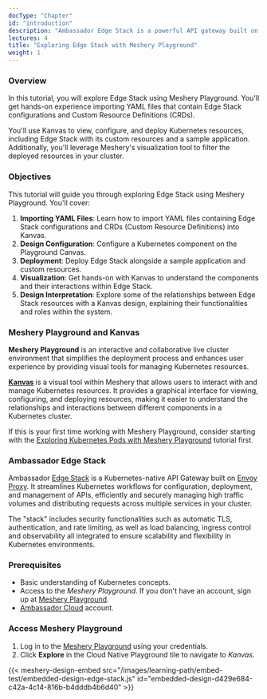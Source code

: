 ```yaml
---
docType: "Chapter"
id: "introduction"
description: "Ambassador Edge Stack is a powerful API gateway built on Envoy Proxy. It simplifies the configuration, deployment, and management of APIs in Kubernetes environments. With features like automatic TLS, authentication, rate limiting, load balancing, and observability, Ambassador Edge Stack ensures scalability and flexibility for high traffic volumes and distributed requests across multiple services in your cluster."
lectures: 4
title: "Exploring Edge Stack with Meshery Playground"
weight: 1
---
```


### **Overview**

In this tutorial, you will explore Edge Stack using Meshery Playground. You'll get hands-on experience importing YAML files that contain Edge Stack configurations and Custom Resource Definitions (CRDs).

You'll use Kanvas to view, configure, and deploy Kubernetes resources, including Edge Stack with its custom resources and a sample application. Additionally, you'll leverage Meshery's visualization tool to filter the deployed resources in your cluster.

### **Objectives**

This tutorial will guide you through exploring Edge Stack using Meshery Playground. You'll cover:

1. **Importing YAML Files**: Learn how to import YAML files containing Edge Stack configurations and CRDs (Custom Resource Definitions) into Kanvas.
2. **Design Configuration**: Configure a Kubernetes component on the Playground Canvas.
3. **Deployment**: Deploy Edge Stack alongside a sample application and custom resources.
4. **Visualization**: Get hands-on with Kanvas to understand the components and their interactions within Edge Stack.
5. **Design Interpretation**: Explore some of the relationships between Edge Stack resources with a Kanvas design, explaining their functionalities and roles within the system.

### **Meshery Playground and Kanvas**

**Meshery Playground** is an interactive and collaborative live cluster environment that simplifies
the deployment process and enhances user experience by providing visual tools for managing
Kubernetes resources.

[**Kanvas**](https://docs.layer5.io/kanvas/) is a visual tool within Meshery that allows users to interact with and manage Kubernetes resources. It provides a graphical interface for viewing, configuring, and deploying resources, making it easier to understand the relationships and interactions between different components in a Kubernetes cluster.

If this is your first time working with Meshery Playground, consider starting with the [Exploring Kubernetes Pods with Meshery Playground](https://docs.meshery.io/guides/tutorials/kubernetes-pods) tutorial first.

### **Ambassador Edge Stack**

Ambassador [Edge Stack](https://www.getambassador.io/products/edge-stack/api-gateway) is a Kubernetes-native API Gateway built on [Envoy Proxy](https://www.envoyproxy.io/). It streamlines Kubernetes workflows for configuration, deployment, and management of APIs, efficiently and securely managing high traffic volumes and distributing requests across multiple services in your cluster.

The "stack" includes security functionalities such as automatic TLS, authentication, and rate limiting, as well as load balancing, ingress control and observability all integrated to ensure scalability and flexibility in Kubernetes environments.

### **Prerequisites**

- Basic understanding of Kubernetes concepts.
- Access to the _Meshery Playground_. If you don't have an account, sign up at [Meshery Playground](https://play.meshery.io/).
- [Ambassador Cloud](https://www.getambassador.io/solutions/ambassador-cloud) account.

### **Access Meshery Playground**

1. Log in to the [Meshery Playground](https://cloud.layer5.io/) using your credentials.
2. Click **Explore** in the Cloud Native Playground tile to navigate to _Kanvas_.

{{< meshery-design-embed src="/images/learning-path/embed-test/embedded-design-edge-stack.js" id="embedded-design-d429e684-c42a-4c14-816b-b4dddb4b6d40" >}}


